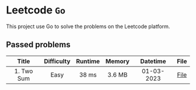 # Leetcode `Go`

This project use Go to solve the problems on the Leetcode platform.

## Passed problems

|   Title    | Difficulty | Runtime | Memory |  Datetime  |           File            |
|:----------:|:----------:|:-------:|:------:|:----------:|:-------------------------:|
| 1. Two Sum |    Easy    |  38 ms  | 3.6 MB | 01-03-2023 | [File](./src/1.TwoSum.go) |


